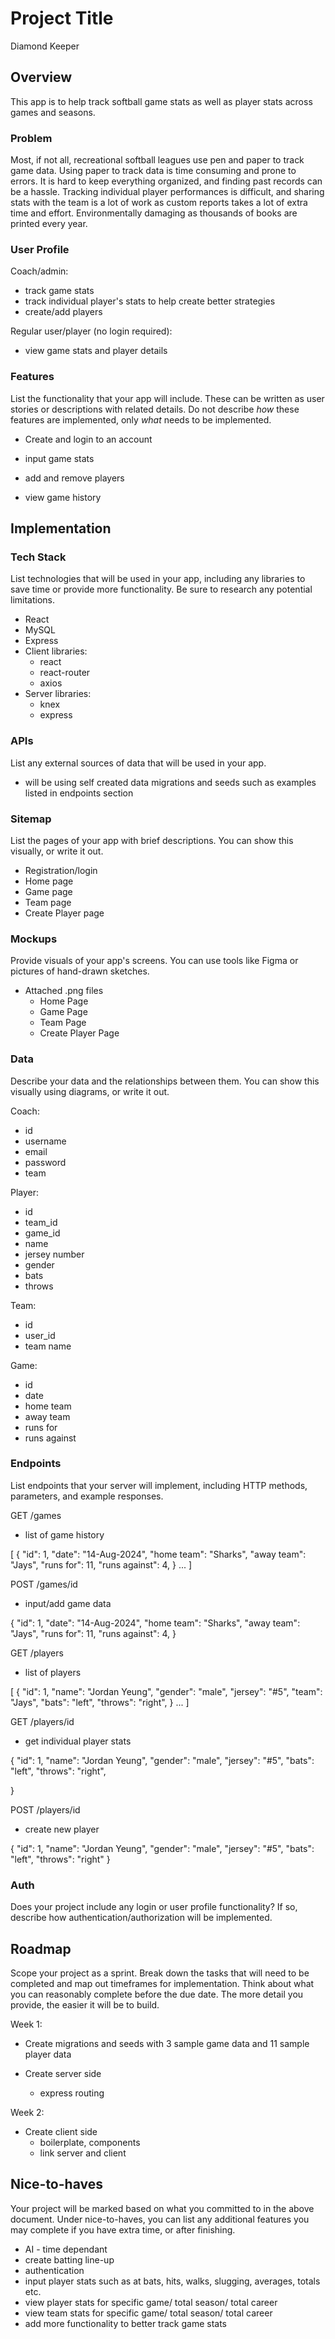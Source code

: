 # Project Title

Diamond Keeper

## Overview

This app is to help track softball game stats as well as player stats across games and seasons.

### Problem

Most, if not all, recreational softball leagues use pen and paper to track game data. Using paper to track data is time consuming and prone to errors. It is hard to keep everything organized, and finding past records can be a hassle. Tracking individual player performances is difficult, and sharing stats with the team is a lot of work as custom reports takes a lot of extra time and effort. Environmentally damaging as thousands of books are printed every year.

### User Profile

Coach/admin:

- track game stats
- track individual player's stats to help create better strategies
- create/add players

Regular user/player (no login required):

- view game stats and player details

### Features

List the functionality that your app will include. These can be written as user stories or descriptions with related details. Do not describe _how_ these features are implemented, only _what_ needs to be implemented.

- Create and login to an account
- input game stats
- add and remove players

- view game history

## Implementation

### Tech Stack

List technologies that will be used in your app, including any libraries to save time or provide more functionality. Be sure to research any potential limitations.

- React
- MySQL
- Express
- Client libraries:
  - react
  - react-router
  - axios
- Server libraries:
  - knex
  - express

### APIs

List any external sources of data that will be used in your app.

- will be using self created data migrations and seeds such as examples listed in endpoints section

### Sitemap

List the pages of your app with brief descriptions. You can show this visually, or write it out.

- Registration/login
- Home page
- Game page
- Team page
- Create Player page

### Mockups

Provide visuals of your app's screens. You can use tools like Figma or pictures of hand-drawn sketches.

- Attached .png files
  - Home Page
  - Game Page
  - Team Page
  - Create Player Page

### Data

Describe your data and the relationships between them. You can show this visually using diagrams, or write it out.

Coach:

- id
- username
- email
- password
- team

Player:

- id
- team_id
- game_id
- name
- jersey number
- gender
- bats
- throws

Team:

- id
- user_id
- team name

Game:

- id
- date
- home team
- away team
- runs for
- runs against

### Endpoints

List endpoints that your server will implement, including HTTP methods, parameters, and example responses.

GET /games

- list of game history

[
{
"id": 1,
"date": "14-Aug-2024",
"home team": "Sharks",
"away team": "Jays",
"runs for": 11,
"runs against": 4,
}
...
]

POST /games/id

- input/add game data

{
"id": 1,
"date": "14-Aug-2024",
"home team": "Sharks",
"away team": "Jays",
"runs for": 11,
"runs against": 4,
}

GET /players

- list of players

[
{
"id": 1,
"name": "Jordan Yeung",
"gender": "male",
"jersey": "#5",
"team": "Jays",
"bats": "left",
"throws": "right",
}
...
]

GET /players/id

- get individual player stats

{
"id": 1,
"name": "Jordan Yeung",
"gender": "male",
"jersey": "#5",
"bats": "left",
"throws": "right",

}

POST /players/id

- create new player

{
"id": 1,
"name": "Jordan Yeung",
"gender": "male",
"jersey": "#5",
"bats": "left",
"throws": "right"
}

### Auth

Does your project include any login or user profile functionality? If so, describe how authentication/authorization will be implemented.

## Roadmap

Scope your project as a sprint. Break down the tasks that will need to be completed and map out timeframes for implementation. Think about what you can reasonably complete before the due date. The more detail you provide, the easier it will be to build.

Week 1:

- Create migrations and seeds with 3 sample game data and 11 sample player data

- Create server side
  - express routing

Week 2:

- Create client side
  - boilerplate, components
  - link server and client

## Nice-to-haves

Your project will be marked based on what you committed to in the above document. Under nice-to-haves, you can list any additional features you may complete if you have extra time, or after finishing.

- AI - time dependant
- create batting line-up
- authentication
- input player stats such as at bats, hits, walks, slugging, averages, totals etc.
- view player stats for specific game/ total season/ total career
- view team stats for specific game/ total season/ total career
- add more functionality to better track game stats
